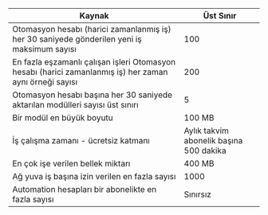 | Kaynak | Üst Sınır |
| --- | --- |
| Otomasyon hesabı (harici zamanlanmış iş) her 30 saniyede gönderilen yeni iş maksimum sayısı |100 |
| En fazla eşzamanlı çalışan işleri Otomasyon hesabı (harici zamanlanmış iş) her zaman aynı örneği sayısı |200 |
| Otomasyon hesabı başına her 30 saniyede aktarılan modülleri sayısı üst sınırı |5 |
| Bir modül en büyük boyutu |100 MB |
| İş çalışma zamanı - ücretsiz katmanı |Aylık takvim abonelik başına 500 dakika |
| En çok işe verilen bellek miktarı |400 MB |
| Ağ yuva iş başına izin verilen en fazla sayısı |1000 |
| Automation hesapları bir abonelikte en fazla sayısı |Sınırsız |
